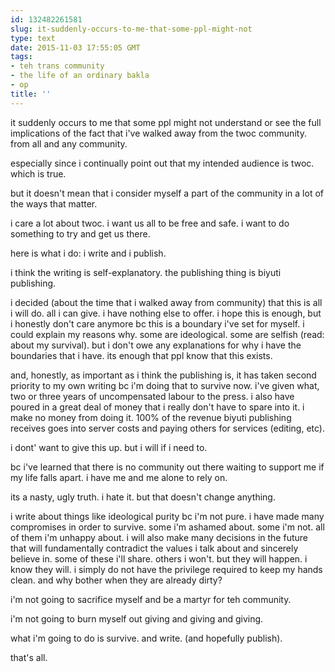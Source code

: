 ```yaml
---
id: 132482261581
slug: it-suddenly-occurs-to-me-that-some-ppl-might-not
type: text
date: 2015-11-03 17:55:05 GMT
tags:
- teh trans community
- the life of an ordinary bakla
- op
title: ''
---
```

it suddenly occurs to me that some ppl might not understand or see the full implications of the fact that i've walked away from the twoc community. from all and any community.

especially since i continually point out that my intended audience is twoc. which is true.

but it doesn't mean that i consider myself a part of the community in a lot of the ways that matter.

i care a lot about twoc. i want us all to be free and safe. i want to do something to try and get us there.

here is what i do: i write and i publish.

i think the writing is self-explanatory. the publishing thing is biyuti publishing.

i decided (about the time that i walked away from community) that this is all i will do. all i can give. i have nothing else to offer. i hope this is enough, but i honestly don't care anymore bc this is a boundary i've set for myself. i could explain my reasons why. some are ideological. some are selfish (read: about my survival). but i don't owe any explanations for why i have the boundaries that i have. its enough that ppl know that this exists.

and, honestly, as important as i think the publishing is, it has taken second priority to my own writing bc i'm doing that to survive now. i've given what, two or three years of uncompensated labour to the press. i also have poured in a great deal of money that i really don't have to spare into it. i make no money from doing it. 100% of the revenue biyuti publishing receives goes into server costs and paying others for services (editing, etc).

i dont' want to give this up. but i will if i need to.

bc i've learned that there is no community out there waiting to support me if my life falls apart. i have me and me alone to rely on.

its a nasty, ugly truth. i hate it. but that doesn't change anything.

i write about things like ideological purity bc i'm not pure. i have made many compromises in order to survive. some i'm ashamed about. some i'm not. all of them i'm unhappy about. i will also make many decisions in the future that will fundamentally contradict the values i talk about and sincerely believe in. some of these i'll share. others i won't. but they will happen. i know they will. i simply do not have the privilege required to keep my hands clean. and why bother when they are already dirty?

i'm not going to sacrifice myself and be a martyr for teh community. 

i'm not going to burn myself out giving and giving and giving.

what i'm going to do is survive. and write. (and hopefully publish).

that's all.